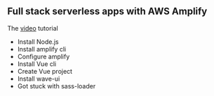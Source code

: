 ## Full stack serverless apps with AWS Amplify

The [video](https://app.pluralsight.com/library/courses/full-stack-serverless-apps-aws-amplify-getting-started/table-of-contents) tutorial

* Install Node.js 
* Install amplify cli 
* Configure amplify 
* Install Vue cli 
* Create Vue project 
* Install wave-ui 
* Got stuck with sass-loader
